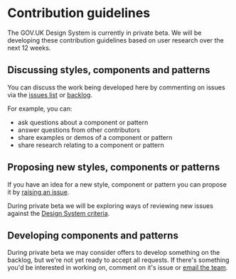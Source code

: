 # Contribution guidelines

The GOV.UK Design System is currently in private beta. We will be developing these contribution guidelines based on user research over the next 12 weeks.

## Discussing styles, components and patterns

You can discuss the work being developed here by commenting on issues via the [issues list](https://github.com/alphagov/govuk-design-system-backlog/issues) or [backlog](https://github.com/alphagov/govuk-design-system-backlog/projects/1).

For example, you can:

- ask questions about a component or pattern
- answer questions from other contributors
- share examples or demos of a component or pattern
- share research relating to a component or pattern

## Proposing new styles, components or patterns

If you have an idea for a new style, component or pattern you can propose it by [raising an issue](https://github.com/alphagov/govuk-design-system-backlog/issues/new).

During private beta we will be exploring ways of reviewing new issues against the [Design System criteria](CRITERIA.md).

## Developing components and patterns

During private beta we may consider offers to develop something on the backlog, but we're not yet ready to accept all requests. If there's something you'd be interested in working on, comment on it's issue or [email the team](govuk-design-system-support@digital.cabinet-office.gov.uk).

